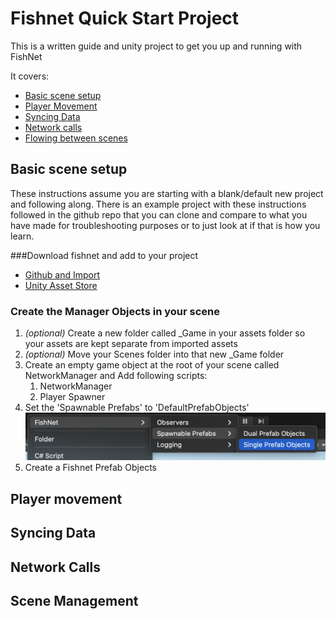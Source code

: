 # Fishnet Quick Start Project

This is a written guide and unity project to get you up and running with FishNet

It covers:

* [Basic scene setup](#Basic-scene-setup)
* [Player Movement](#Player-movement)
* [Syncing Data](#Syncing-Data)
* [Network calls](#Network-Calls)
* [Flowing between scenes](#Scene-Management)

## Basic scene setup
These instructions assume you are starting with a blank/default new project and following along.  There is an example project with these instructions followed in the github repo that you can clone and compare to what you have made for troubleshooting purposes or to just look at if that is how you learn.

###Download fishnet and add to your project
* [Github and Import](https://github.com/FirstGearGames/FishNet)
* [Unity Asset Store](https://assetstore.unity.com/packages/tools/network/fish-net-networking-evolved-207815)

### Create the Manager Objects in your scene
1. *(optional)* Create a new folder called _Game in your assets folder so your assets are kept separate from imported assets
1. *(optional)* Move your Scenes folder into that new _Game folder
1. Create an empty game object at the root of your scene called NetworkManager and Add following scripts:
 	1. NetworkManager
	1. Player Spawner 
1. Set the 'Spawnable Prefabs' to 'DefaultPrefabObjects' ![Alt text](/images/prefab-so.png)
1. Create a Fishnet Prefab Objects 


## Player movement

## Syncing Data

## Network Calls

## Scene Management

